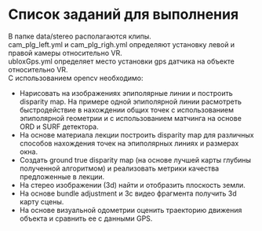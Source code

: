 # Список заданий для выполнения
В папке data/stereo располагаются клипы.  
cam_plg_left.yml и cam_plg_righ.yml определяют установку левой и правой камеры относительно VR.  
ubloxGps.yml определяет место установки gps датчика на объекте относительно VR.  
C использованием opencv необходимо:
- Нарисовать на изображениях эпиполярные линии и построить disparity map. На примере одной эпиполярной линии расмотреть быстродействие в нахождении общих точек с использованием эпиполярной геометрии и с использованием матчинга на основе ORD и SURF детектора.  
- На основе материала лекции построить disparity map для различных способов нахождения точек на эпиполярных линиях и размерах окна.  
- Создать ground true disparity map (на основе лучшей карты глубины полученной алгоритмом) и реализовать метрики качества предложенные в лекции.     
- На стерео изображении (3d) найти и отобразить плоскость земли.  
- На основе bundle adjustment и 3с видео фрагмента получить 3d карту сцены.  
- На основе визуальной одометрии оценить траекторию движения объекта и сравнить ее с данными GPS.    